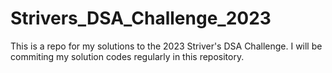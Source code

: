 # Strivers_DSA_Challenge_2023
This is a repo for my solutions to the 2023 Striver's DSA Challenge. I will be commiting my solution codes regularly in this repository.
